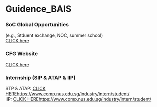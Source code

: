# Guidence_BAIS

### SoC Global Opportunities  
(e.g., Stduent exchange, NOC, summer school)  
[CLICK here](https://www.comp.nus.edu.sg/programmes/ug/beyond/global/)

### CFG Website  
[CLICK here](https://nus.edu.sg/cfg/students)

### Internship (SIP & ATAP & IIP)  
STP & ATAP: [CLICK HERE](https://nus.edu.sg/cfg/students)https://www.comp.nus.edu.sg/industry/intern/student/  
IIP: [CLICK HERE](https://nus.edu.sg/cfg/students)https://www.comp.nus.edu.sg/industry/intern/student/
